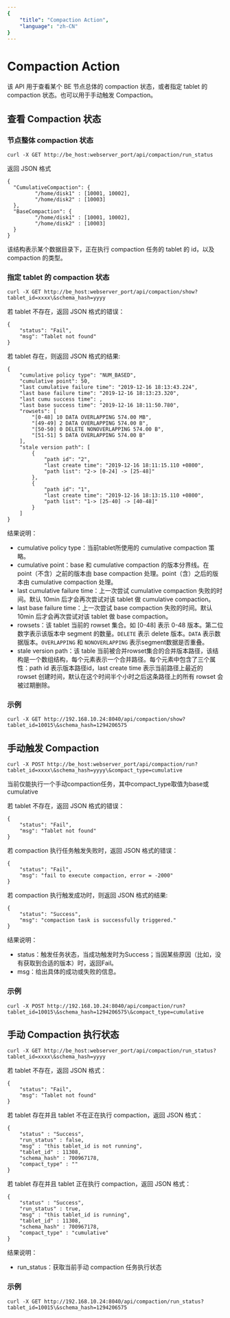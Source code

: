 ```yaml
---
{
    "title": "Compaction Action",
    "language": "zh-CN"
}
---
```


<!-- 
Licensed to the Apache Software Foundation (ASF) under one
or more contributor license agreements.  See the NOTICE file
distributed with this work for additional information
regarding copyright ownership.  The ASF licenses this file
to you under the Apache License, Version 2.0 (the
"License"); you may not use this file except in compliance
with the License.  You may obtain a copy of the License at

  http://www.apache.org/licenses/LICENSE-2.0

Unless required by applicable law or agreed to in writing,
software distributed under the License is distributed on an
"AS IS" BASIS, WITHOUT WARRANTIES OR CONDITIONS OF ANY
KIND, either express or implied.  See the License for the
specific language governing permissions and limitations
under the License.
-->

# Compaction Action

该 API 用于查看某个 BE 节点总体的 compaction 状态，或者指定 tablet 的 compaction 状态。也可以用于手动触发 Compaction。

## 查看 Compaction 状态

### 节点整体 compaction 状态

```
curl -X GET http://be_host:webserver_port/api/compaction/run_status
```

返回 JSON 格式

```
{
  "CumulativeCompaction": {
         "/home/disk1" : [10001, 10002],
         "/home/disk2" : [10003]
  },
  "BaseCompaction": {
         "/home/disk1" : [10001, 10002],
         "/home/disk2" : [10003]
  }
}
```

该结构表示某个数据目录下，正在执行 compaction 任务的 tablet 的 id，以及 compaction 的类型。

### 指定 tablet 的 compaction 状态

```
curl -X GET http://be_host:webserver_port/api/compaction/show?tablet_id=xxxx\&schema_hash=yyyy
```

若 tablet 不存在，返回 JSON 格式的错误：

```
{
    "status": "Fail",
    "msg": "Tablet not found"
}
```

若 tablet 存在，则返回 JSON 格式的结果:

```
{
    "cumulative policy type": "NUM_BASED",
    "cumulative point": 50,
    "last cumulative failure time": "2019-12-16 18:13:43.224",
    "last base failure time": "2019-12-16 18:13:23.320",
    "last cumu success time": ,
    "last base success time": "2019-12-16 18:11:50.780",
    "rowsets": [
        "[0-48] 10 DATA OVERLAPPING 574.00 MB",
        "[49-49] 2 DATA OVERLAPPING 574.00 B",
        "[50-50] 0 DELETE NONOVERLAPPING 574.00 B",
        "[51-51] 5 DATA OVERLAPPING 574.00 B"
    ],
    "stale version path": [
        {
            "path id": "2",
            "last create time": "2019-12-16 18:11:15.110 +0800",
            "path list": "2-> [0-24] -> [25-48]"
        }, 
        {
            "path id": "1",
            "last create time": "2019-12-16 18:13:15.110 +0800",
            "path list": "1-> [25-40] -> [40-48]"
        }
    ]
}
```

结果说明：

* cumulative policy type：当前tablet所使用的 cumulative compaction 策略。
* cumulative point：base 和 cumulative compaction 的版本分界线。在 point（不含）之前的版本由 base compaction 处理。point（含）之后的版本由 cumulative compaction 处理。
* last cumulative failure time：上一次尝试 cumulative compaction 失败的时间。默认 10min 后才会再次尝试对该 tablet 做 cumulative compaction。
* last base failure time：上一次尝试 base compaction 失败的时间。默认 10min 后才会再次尝试对该 tablet 做 base compaction。
* rowsets：该 tablet 当前的 rowset 集合。如 [0-48] 表示 0-48 版本。第二位数字表示该版本中 segment 的数量。`DELETE` 表示 delete 版本。`DATA` 表示数据版本。`OVERLAPPING` 和 `NONOVERLAPPING` 表示segment数据是否重叠。
* stale version path：该 table 当前被合并rowset集合的合并版本路径，该结构是一个数组结构，每个元素表示一个合并路径。每个元素中包含了三个属性：path id 表示版本路径id，last create time 表示当前路径上最近的 rowset 创建时间，默认在这个时间半个小时之后这条路径上的所有 rowset 会被过期删除。

### 示例

```
curl -X GET http://192.168.10.24:8040/api/compaction/show?tablet_id=10015\&schema_hash=1294206575
```

## 手动触发 Compaction

```
curl -X POST http://be_host:webserver_port/api/compaction/run?tablet_id=xxxx\&schema_hash=yyyy\&compact_type=cumulative
```

当前仅能执行一个手动compaction任务，其中compact_type取值为base或cumulative

若 tablet 不存在，返回 JSON 格式的错误：

```
{
    "status": "Fail",
    "msg": "Tablet not found"
}
```

若 compaction 执行任务触发失败时，返回 JSON 格式的错误：

```
{
    "status": "Fail",
    "msg": "fail to execute compaction, error = -2000"
}
```

若 compaction 执行触发成功时，则返回 JSON 格式的结果:

```
{
    "status": "Success",
    "msg": "compaction task is successfully triggered."
}
```

结果说明：

* status：触发任务状态，当成功触发时为Success；当因某些原因（比如，没有获取到合适的版本）时，返回Fail。
* msg：给出具体的成功或失败的信息。
### 示例

```
curl -X POST http://192.168.10.24:8040/api/compaction/run?tablet_id=10015\&schema_hash=1294206575\&compact_type=cumulative
```

## 手动 Compaction 执行状态

```
curl -X GET http://be_host:webserver_port/api/compaction/run_status?tablet_id=xxxx\&schema_hash=yyyy
```

若 tablet 不存在，返回 JSON 格式：

```
{
    "status": "Fail",
    "msg": "Tablet not found"
}
```

若 tablet 存在并且 tablet 不在正在执行 compaction，返回 JSON 格式：

```
{
    "status" : "Success",
    "run_status" : false,
    "msg" : "this tablet_id is not running",
    "tablet_id" : 11308,
    "schema_hash" : 700967178,
    "compact_type" : ""
}
```

若 tablet 存在并且 tablet 正在执行 compaction，返回 JSON 格式：

```
{
    "status" : "Success",
    "run_status" : true,
    "msg" : "this tablet_id is running",
    "tablet_id" : 11308,
    "schema_hash" : 700967178,
    "compact_type" : "cumulative"
}
```

结果说明：

* run_status：获取当前手动 compaction 任务执行状态

### 示例

```
curl -X GET http://192.168.10.24:8040/api/compaction/run_status?tablet_id=10015\&schema_hash=1294206575
